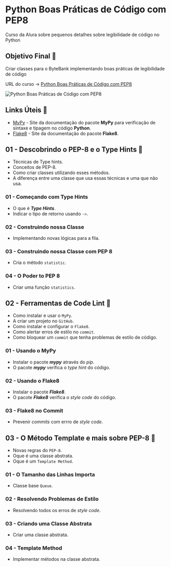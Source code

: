 # Python Boas Práticas de Código com PEP8

Curso da Alura sobre pequenos detalhes sobre legibilidade de código no Python

## Objetivo Final &#x1F3AF;

Criar classes para o ByteBank implementando boas práticas de legibilidade de código

URL do curso -> [Python Boas Práticas de Código com PEP8](https://cursos.alura.com.br/course/pep8-linters-python)

![Python Boas Práticas de Código com PEP8](https://www.alura.com.br/assets/api/share/curso-pep8-linters-python.png)

## Links Úteis &#x1F517;
* [MyPy](https://mypy.readthedocs.io/en/stable/) - Site da documentação do pacote **MyPy** para verificação de sintaxe e tipagem no código **Python**.
* [Flake8](https://flake8.pycqa.org/en/latest/) - Site da documentação do pacote **Flake8**.

## 01 - Descobrindo o PEP-8 e o Type Hints &#x1F516;
* Técnicas de Type hints.
* Conceitos de PEP-8.
* Como criar classes utilizando esses métodos.
* A diferença entre uma classe que usa essas técnicas e uma que não usa.

### 01 - Começando com Type Hints
* O que é ***Type Hints***.
* Indicar o tipo de retorno usando `->`.

### 02 - Construindo nossa Classe
* Implementando novas lógicas para a fila.

### 03 - Construindo nossa Classe com PEP 8
* Cria o método `statistic`.

### 04 - O Poder to PEP 8
* Criar uma função `statistics`.

## 02 - Ferramentas de Code Lint &#x1F516;
* Como instalar e usar o `MyPy`.
* A criar um projeto no `GitHub`.
* Como instalar e configurar o `Flake8`.
* Como alertar erros de estilo no `commit`.
* Como bloquear um `commit` que tenha problemas de estilo de código.

### 01 - Usando o MyPy
* Instalar o pacote ***mypy*** através do *pip*.
* O pacote ***mypy*** verifica o *type hint* do código.

### 02 - Usando o Flake8
* Instalar o pacote ***Flake8***.
* O pacote ***Flake8*** verifica o *style code* do código.

### 03 - Flake8 no Commit
* Prevenir *commits* com errro de *style code*.

## 03 - O Método Template e mais sobre PEP-8 &#x1F516;
* Novas regras do `PEP-8`.
* Oque é uma classe abstrata.
* Oque é um `Template Method`.

### 01 - O Tamanho das Linhas Importa
* Classe base `Queue`.

### 02 - Resolvendo Problemas de Estilo
* Resolvendo todos os erros de *style code*.

### 03 - Criando uma Classe Abstrata
* Criar uma classe abstrata.

### 04 - Template Method
* Implementar métodos na classe abstrata.
